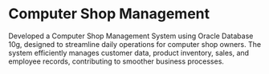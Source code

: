 # Computer Shop Management
Developed a Computer Shop Management System using Oracle
Database 10g, designed to streamline daily operations for computer shop owners. The
system efficiently manages customer data, product inventory, sales, and employee
records, contributing to smoother business processes.
